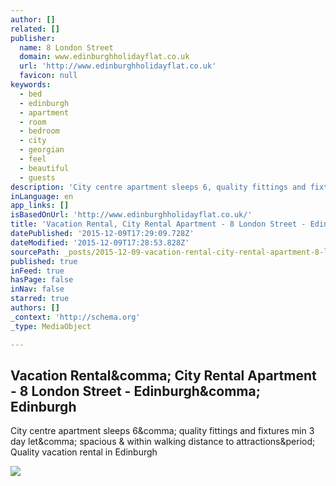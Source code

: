 ```yaml
---
author: []
related: []
publisher:
  name: 8 London Street
  domain: www.edinburghholidayflat.co.uk
  url: 'http://www.edinburghholidayflat.co.uk'
  favicon: null
keywords:
  - bed
  - edinburgh
  - apartment
  - room
  - bedroom
  - city
  - georgian
  - feel
  - beautiful
  - guests
description: 'City centre apartment sleeps 6, quality fittings and fixtures min 3 day let, spacious & within walking distance to attractions. Quality vacation rental in Edinburgh'
inLanguage: en
app_links: []
isBasedOnUrl: 'http://www.edinburghholidayflat.co.uk/'
title: 'Vacation Rental, City Rental Apartment - 8 London Street - Edinburgh, Edinburgh'
datePublished: '2015-12-09T17:29:09.728Z'
dateModified: '2015-12-09T17:28:53.828Z'
sourcePath: _posts/2015-12-09-vacation-rental-city-rental-apartment-8-london-street-e.md
published: true
inFeed: true
hasPage: false
inNav: false
starred: true
authors: []
_context: 'http://schema.org'
_type: MediaObject

---
```

<article style=""><h1>Vacation Rental&amp;comma; City Rental Apartment - 8 London Street - Edinburgh&amp;comma; Edinburgh</h1><p>City centre apartment sleeps 6&amp;comma; quality fittings and fixtures min 3 day let&amp;comma; spacious &amp; within walking distance to attractions&amp;period; Quality vacation rental in Edinburgh</p><img src="http://nebula.wsimg.com/5bedca935956884b5ca5839b10de4a54?AccessKeyId=83E42772521990145B89&amp;disposition=0&amp;alloworigin=1" /></article>